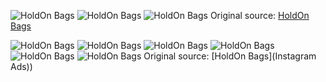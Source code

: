 ![HoldOn Bags](https://raw.githubusercontent.com/nikole-flowers/leo-work/main/HoldOnBags/HoldOnBags.jpeg "HoldOn Bags")
![HoldOn Bags](https://raw.githubusercontent.com/nikole-flowers/leo-work/main/HoldOnBags/HoldOnBags2.jpeg "HoldOn Bags")
![HoldOn Bags](https://raw.githubusercontent.com/nikole-flowers/leo-work/main/HoldOnBags/HoldOnBags3.jpg "HoldOn Bags")
Original source: [HoldOn Bags](https://holdonbags.com/products/compostable-pet-waste-bags)

![HoldOn Bags](https://raw.githubusercontent.com/nikole-flowers/leo-work/main/HoldOnBags/HoldOnBags4.png "HoldOn Bags")
![HoldOn Bags](https://raw.githubusercontent.com/nikole-flowers/leo-work/main/HoldOnBags/HoldOnBags5.png "HoldOn Bags")
![HoldOn Bags](https://raw.githubusercontent.com/nikole-flowers/leo-work/main/HoldOnBags/HoldOnBags6.png "HoldOn Bags")
![HoldOn Bags](https://raw.githubusercontent.com/nikole-flowers/leo-work/main/HoldOnBags/HoldOnBags7.png "HoldOn Bags")
![HoldOn Bags](https://raw.githubusercontent.com/nikole-flowers/leo-work/main/HoldOnBags/HoldOnBags8.png "HoldOn Bags")
![HoldOn Bags](https://raw.githubusercontent.com/nikole-flowers/leo-work/main/HoldOnBags/HoldOnBags9.png "HoldOn Bags")
Original source: [HoldOn Bags](Instagram Ads))